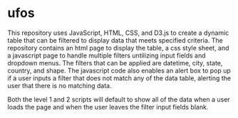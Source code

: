 # ufos
This repository uses JavaScript, HTML, CSS, and D3.js to create a dynamic table that can be filtered to display data that meets specified criteria. The repository contains an html page to display the table, a css style sheet, and a javascript page to handle multiple filters untilizing input fields and dropdown menus. The filters that can be applied are datetime, city, state, country, and shape. The javascript code also enables an alert box to pop up if a user inputs a filter that does not match any of the data table, alerting the user that there is no matching data.

Both the level 1 and 2 scripts will default to show all of the data when a user loads the page and when the user leaves the filter input fields blank.
